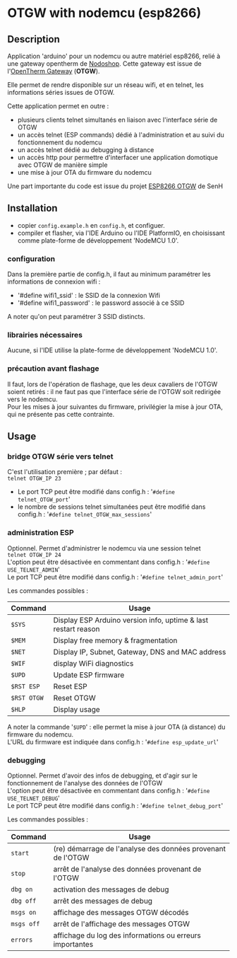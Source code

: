 # OTGW with nodemcu (esp8266)

## Description

Application 'arduino' pour un nodemcu ou autre matériel esp8266, relié à une gateway opentherm de [Nodoshop](https://www.nodo-shop.nl/en/opentherm-gateway/188-opentherm-gateway.html).
Cette gateway est issue de l'[OpenTherm Gateway](http://otgw.tclcode.com) (**OTGW**).

Elle permet de rendre disponible sur un réseau wifi, et en telnet, les informations séries issues de OTGW.

Cette application permet en outre : 
* plusieurs clients telnet simultanés en liaison avec l'interface série de OTGW
* un accès telnet (ESP commands) dédié à l'administration et au suivi du fonctionnement du nodemcu
* un accès telnet dédié au debugging à distance
* un accès http pour permettre d'interfacer une application domotique avec OTGW de manière simple
* une mise à jour OTA du firmware du nodemcu

Une part importante du code est issue du projet [ESP8266 OTGW](https://github.com/SenH/ESP8266-OTGW) de SenH

## Installation

* copier `config.example.h` en `config.h`, et configuer.
* compiler et flasher, via l'IDE Arduino ou l'IDE PlatformIO, en choisissant comme plate-forme de développement 'NodeMCU 1.0'.

### configuration
Dans la première partie de config.h,  il faut au minimum paramétrer les informations de connexion wifi :
* '#define wifi1_ssid' : le SSID de la connexion Wifi
* '#define wifi1_password' : le password associé à ce SSID

A noter qu'on peut paramétrer 3 SSID distincts.

### librairies nécessaires

Aucune, si l'IDE utilise la plate-forme de développement 'NodeMCU 1.0'.

### précaution avant flashage
Il faut, lors de l'opération de flashage, que les deux cavaliers de l'OTGW soient retirés : il ne faut pas que l'interface série de l'OTGW soit redirigée vers le nodemcu.\
Pour les mises à jour suivantes du firmware, privilégier la mise à jour OTA, qui ne présente pas cette contrainte.

## Usage

### bridge OTGW série vers telnet
C'est l'utilisation première ; par défaut :\
`telnet OTGW_IP 23`
* Le port TCP peut être modifié dans config.h : '`#define telnet_OTGW_port`'
* le nombre de sessions telnet simultanées peut être modifié dans config.h : '`#define telnet_OTGW_max_sessions`'

### administration ESP
Optionnel. Permet d'administrer le nodemcu via une session telnet\
`telnet OTGW_IP 24`\
L'option peut être désactivée en commentant dans config.h : '`#define USE_TELNET_ADMIN`'\
Le port TCP peut être modifié dans config.h : '`#define telnet_admin_port`'

Les commandes possibles :

Command | Usage
------- | -----
`$SYS` | Display ESP Arduino version info, uptime & last restart reason
`$MEM` | Display free memory & fragmentation
`$NET` | Display IP, Subnet, Gateway, DNS and MAC address
`$WIF` | display WiFi diagnostics
`$UPD` | Update ESP firmware 
`$RST ESP` | Reset ESP
`$RST OTGW` | Reset OTGW
`$HLP` | Display usage

A noter la commande '`$UPD`' : elle permet la mise à jour OTA (à distance) du firmware du nodemcu.\
L'URL du firmware est indiquée dans config.h : '`#define esp_update_url`'
### debugging
Optionnel. Permet d'avoir des infos de debugging, et d'agir sur le fonctionnement de l'analyse des données de l'OTGW\
L'option peut être désactivée en commentant dans config.h : '`#define USE_TELNET_DEBUG`'\
Le port TCP peut être modifié dans config.h : '`#define telnet_debug_port`'

Les commandes possibles :

Command | Usage
------- | -----
`start` | (re) démarrage de l'analyse des données provenant de l'OTGW
`stop` | arrêt de l'analyse des données provenant de l'OTGW
`dbg on` | activation des messages de debug
`dbg off` | arrêt des messages de debug
`msgs on` | affichage des messages OTGW décodés
`msgs off` | arrêt de l'affichage des messages OTGW
`errors` | affichage du log des informations ou erreurs importantes
